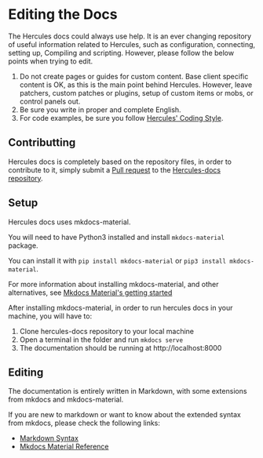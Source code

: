 # Editing the Docs

The Hercules docs could always use help. It is an ever changing repository of useful information related to Hercules, such as configuration, connecting, setting up, Compiling and scripting. However, please follow the below points when trying to edit.

1. Do not create pages or guides for custom content. Base client specific content is OK, as this is the main point behind Hercules. However, leave patchers, custom patches or plugins, setup of custom items or mobs, or control panels out.
2. Be sure you write in proper and complete English.
3. For code examples, be sure you follow [Hercules' Coding Style](./coding-style.md). 


## Contributting
Hercules docs is completely based on the repository files, in order to contribute to it, simply
submit a [Pull request](./creating-pull-requests.md) to the [Hercules-docs repository](https://github.com/HerculesWS/hercules-docs).


## Setup
Hercules docs uses mkdocs-material.

You will need to have Python3 installed and install `mkdocs-material` package.

You can install it with `pip install mkdocs-material` or `pip3 install mkdocs-material`.

For more information about installing mkdocs-material, and other alternatives,
see [Mkdocs Material's getting started](https://squidfunk.github.io/mkdocs-material/getting-started/#installation)

After installing mkdocs-material, in order to run hercules docs in your machine, you will have to:

1. Clone hercules-docs repository to your local machine
2. Open a terminal in the folder and run `mkdocs serve`
3. The documentation should be running at http://localhost:8000


## Editing
The documentation is entirely written in Markdown, with some extensions from mkdocs and mkdocs-material.

If you are new to markdown or want to know about the extended syntax from mkdocs, please check the following links:

- [Markdown Syntax](https://www.markdownguide.org/basic-syntax/)
- [Mkdocs Material Reference](https://squidfunk.github.io/mkdocs-material/reference/)
